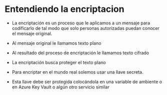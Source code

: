 # Entendiendo la encriptacion

- La encriptación es un proceso que le aplicamos a un mensaje para codificarlo
de tal modo que solo personas autorizadas puedan conocer
el mensaje original.

- Al mensaje original le llamamos texto plano

- Al resultado del proceso de encriptación le llamamos texto cifrado

- La encriptación busca proteger el texto plano

- Para encriptar en el mundo real solemos usar una llave secreta.

- Esta llave debe ser protegida colocándola en una variable de ambiente o en Azure Key Vault o algún otro servicio similar